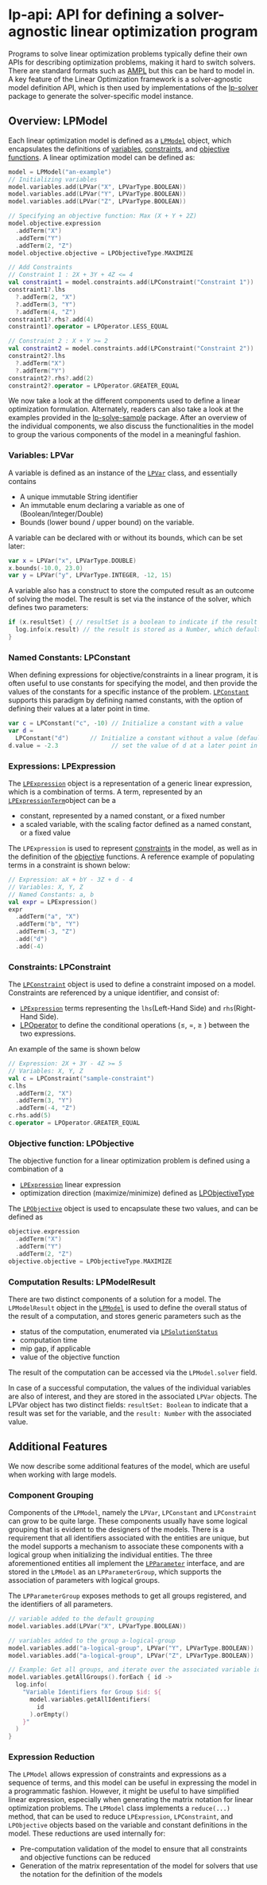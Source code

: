 # lp-api: API for defining a solver-agnostic linear optimization program

Programs to solve linear optimization problems typically define their own APIs
for describing optimization problems, making it hard to switch solvers. There
are standard formats such as [AMPL](https://ampl.com) but this can be hard to
model in. A key feature of the Linear Optimization framework is a
solver-agnostic model definition API, which is then used by implementations of
the [lp-solver](../lp-solver/README.md) package to generate the solver-specific
model instance.

## Overview: LPModel

Each linear optimization model is defined as a [`LPModel`](#overview-lpmodel)
object, which encapsulates the definitions of
[variables](#variables-lpvar), [constraints](#constraints-lpconstraint),
and [objective functions](#objective-function-lpobjective). A linear
optimization model can be defined as:

```kotlin
model = LPModel("an-example")
// Initializing variables
model.variables.add(LPVar("X", LPVarType.BOOLEAN))
model.variables.add(LPVar("Y", LPVarType.BOOLEAN))
model.variables.add(LPVar("Z", LPVarType.BOOLEAN))

// Specifying an objective function: Max (X + Y + 2Z)
model.objective.expression
  .addTerm("X")
  .addTerm("Y")
  .addTerm(2, "Z")
model.objective.objective = LPObjectiveType.MAXIMIZE

// Add Constraints
// Constraint 1 : 2X + 3Y + 4Z <= 4
val constraint1 = model.constraints.add(LPConstraint("Constraint 1"))
constraint1?.lhs
  ?.addTerm(2, "X")
  ?.addTerm(3, "Y")
  ?.addTerm(4, "Z")
constraint1?.rhs?.add(4)
constraint1?.operator = LPOperator.LESS_EQUAL

// Constraint 2 : X + Y >= 2
val constraint2 = model.constraints.add(LPConstraint("Constraint 2"))
constraint2?.lhs
  ?.addTerm("X")
  ?.addTerm("Y")
constraint2?.rhs?.add(2)
constraint2?.operator = LPOperator.GREATER_EQUAL
```

We now take a look at the different components used to define a linear
optimization formulation. Alternately, readers can also take a look at the
examples provided in the [lp-solve-sample](../lp-solver-sample/README.md)
package. After an overview of the individual components, we also discuss the
functionalities in the model to group the various components of the model in a
meaningful fashion.

### Variables: LPVar

A variable is defined as an instance of the [
`LPVar`](src/main/kotlin/io/github/mohitc/lpapi/model/LPVar.kt) class, and
essentially contains

* A unique immutable String identifier
* An immutable enum declaring a variable as one of (Boolean/Integer/Double)
* Bounds (lower bound / upper bound) on the variable.

A variable can be declared with or without its bounds, which can be set later:

```kotlin
var x = LPVar("x", LPVarType.DOUBLE)
x.bounds(-10.0, 23.0)
var y = LPVar("y", LPVarType.INTEGER, -12, 15)
```

A variable also has a construct to store the computed result as an outcome of
solving the model. The result is set via the instance of the solver, which
defines two parameters:

```kotlin
if (x.resultSet) { // resultSet is a boolean to indicate if the result was set
  log.info(x.result) // the result is stored as a Number, which defaults to 0
}
```

### Named Constants: LPConstant

When defining expressions for objective/constraints in a linear program, it is
often useful to use constants for specifying the model, and then provide the
values of the constants for a specific instance of the problem.  [
`LPConstant`](./src/main/kotlin/io/github/mohitc/lpapi/model/LPConstant.kt)
supports this paradigm by defining named constants, with the option of defining
their values at a later point in time.

```kotlin
var c = LPConstant("c", -10) // Initialize a constant with a value
var d =
  LPConstant("d")      // Initialize a constant without a value (defaults to 0)
d.value = -2.3               // set the value of d at a later point in time.
```

### Expressions: LPExpression

The [`LPExpression`](./src/main/kotlin/io/github/mohitc/lpapi/model/LPExpression.kt) object
is a representation of a generic linear expression, which is a combination of
terms. A term, represented by an [
`LPExpressionTerm`](./src/main/kotlin/io/github/mohitc/lpapi/model/LPExpressionTerm.kt)object
can be a

* constant, represented by a named constant, or a fixed number
* a scaled variable, with the scaling factor defined as a named constant, or a
  fixed value

The `LPExpression` is used to represent [constraints](#constraints-lpconstraint) in the
model, as well as in the definition of the
[objective](#objective-function-lpobjective) functions. A reference example of populating terms in
a constraint is shown below:

```kotlin
// Expression: aX + bY - 3Z + d - 4
// Variables: X, Y, Z
// Named Constants: a, b
val expr = LPExpression()
expr
  .addTerm("a", "X")
  .addTerm("b", "Y")
  .addTerm(-3, "Z")
  .add("d")
  .add(-4)
```

### Constraints: LPConstraint

The [
`LPConstraint`](./src/main/kotlin/io/github/mohitc/lpapi/model/LPConstraint.kt)
object is used to define a constraint imposed on a model. Constraints are
referenced by a unique identifier, and consist of:

* [`LPExpression`](#expressions-lpexpression) terms representing the `lhs`(Left-Hand Side)
  and `rhs`(Right-Hand Side).
* [LPOperator](src/main/kotlin/io/github/mohitc/lpapi/model/enums/LPOperator.kt)
  to define the conditional operations
  (&leq;, =, &geq; ) between the two expressions.

An example of the same is shown below

```kotlin
// Expression: 2X + 3Y - 4Z >= 5
// Variables: X, Y, Z
val c = LPConstraint("sample-constraint")
c.lhs
  .addTerm(2, "X")
  .addTerm(3, "Y")
  .addTerm(-4, "Z")
c.rhs.add(5)
c.operator = LPOperator.GREATER_EQUAL
```

### Objective function: LPObjective

The objective function for a linear optimization problem is defined using a
combination of a

* [`LPExpression`](#expressions-lpexpression) linear expression
* optimization direction (maximize/minimize) defined as
  [LPObjectiveType](src/main/kotlin/io/github/mohitc/lpapi/model/enums/LPObjectiveType.kt)

The [
`LPObjective`](./src/main/kotlin/io/github/mohitc/lpapi/model/LPObjective.kt)
object is used to encapsulate these two values, and can be defined as

```kotlin
objective.expression
  .addTerm("X")
  .addTerm("Y")
  .addTerm(2, "Z")
objective.objective = LPObjectiveType.MAXIMIZE
```

### Computation Results: LPModelResult

There are two distinct components of a solution for a model. The `LPModelResult`
object in the [
`LPModel`](./src/main/kotlin/io/github/mohitc/lpapi/model/LPModel.kt) is used to
define the overall status of the result of a computation, and stores generic
parameters such as the

* status of the computation, enumerated via [
  `LPSolutionStatus`](src/main/kotlin/io/github/mohitc/lpapi/model/enums/LPSolutionStatus.kt)
* computation time
* mip gap, if applicable
* value of the objective function

The result of the computation can be accessed via the `LPModel.solver` field.

In case of a successful computation, the values of the individual variables are
also of interest, and they are stored in the associated `LPVar` objects. The
LPVar object has two distinct fields: `resultSet: Boolean` to indicate that a
result was set for the variable, and the `result: Number` with the associated
value.

## Additional Features

We now describe some additional features of the model, which are useful when
working with large models.

### Component Grouping

Components of the `LPModel`, namely the `LPVar`, `LPConstant` and `LPConstraint`
can grow to be quite large. These components usually have some logical grouping
that is evident to the designers of the models. There is a requirement that all
identifiers associated with the entities are unique, but the model supports a
mechanism to associate these components with a logical group when initializing
the individual entities. The three aforementioned entities all implement the [
`LPParameter`](./src/main/kotlin/io/github/mohitc/lpapi/model/LPParameter.kt)
interface, and are stored in the
`LPModel` as an `LPParameterGroup`, which supports the association of parameters
with logical groups.

The `LPParameterGroup` exposes methods to get all groups registered, and the
identifiers of all parameters.

```kotlin
// variable added to the default grouping
model.variables.add(LPVar("X", LPVarType.BOOLEAN))

// variables added to the group a-logical-group
model.variables.add("a-logical-group", LPVar("Y", LPVarType.BOOLEAN))
model.variables.add("a-logical-group", LPVar("Z", LPVarType.BOOLEAN))

// Example: Get all groups, and iterate over the associated variable identifiers in the group
model.variables.getAllGroups().forEach { id ->
  log.info(
    "Variable Identifiers for Group $id: ${
      model.variables.getAllIdentifiers(
        id
      ).orEmpty()
    }"
  )
}
```

### Expression Reduction

The `LPModel` allows expression of constraints and expressions as a sequence of
terms, and this model can be useful in expressing the model in a programmatic
fashion. However, it might be useful to have simplified linear expression,
especially when generating the matrix notation for linear optimization problems.
The `LPModel` class implements a
`reduce(...)` method, that can be used to reduce `LPExpression`, `LPConstraint`,
and `LPObjective` objects based on the variable and constant definitions in the
model. These reductions are used internally for:

* Pre-computation validation of the model to ensure that all constraints and
  objective functions can be reduced
* Generation of the matrix representation of the model for solvers that use the
  notation for the definition of the models
